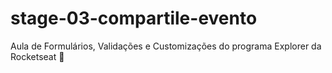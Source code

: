 # stage-03-compartile-evento
Aula de Formulários, Validações e Customizações do programa Explorer da Rocketseat 🚀
